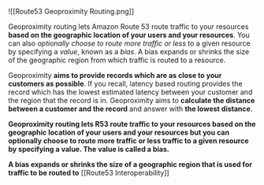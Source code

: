 ![[Route53 Geoproximity Routing.png]]

Geoproximity routing lets Amazon Route 53 route traffic to your resources **based on the geographic location of your users and your resources**. You can also *optionally choose to route more traffic or less* to a given resource by specifying a *value*, known as a *bias*. A bias expands or shrinks the size of the geographic region from which traffic is routed to a resource.

Geoproximity **aims to provide records which are as close to your customers as possible**. If you recall, latency based routing provides the record which has the lowest estimated latency between your customer and the region that the record is in. Geoproximity aims to **calculate the distance between a customer and the record** and answer with **the lowest distance**.

**Geoproximity routing lets R53 route traffic to your resources based on the geographic location of your users and your resources but you can optionally choose to route more traffic or less traffic to a given resource by specifying a value. The value is called a bias.**

**A bias expands or shrinks the size of a geographic region that is used for traffic to be routed to**
[[Route53 Interoperability]]
